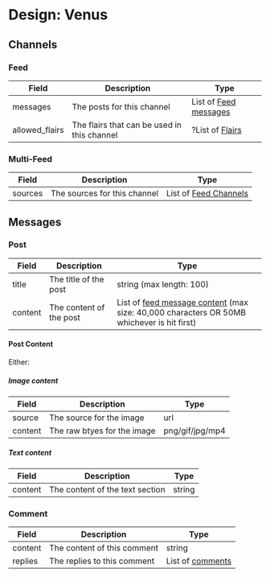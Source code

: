 # Design: Venus

## Channels

### Feed

| Field | Description | Type |
|-------|-------------|------|
| messages | The posts for this channel | List of [Feed messages](#post) |
| allowed_flairs | The flairs that can be used in this channel | ?List of [Flairs](design-Roam.md#flairs) |

### Multi-Feed

| Field | Description | Type |
|-------|-------------|------|
| sources | The sources for this channel  | List of [Feed Channels](#feed)

## Messages

### Post

| Field | Description | Type |
|-------|-------------|------|
| title | The title of the post | string (max length: 100) |
| content | The content of the post | List of [feed message content](#post-content) (max size: 40,000 characters OR 50MB whichever is hit first) |

#### Post Content

Either:

##### Image content

| Field | Description | Type |
|-------|-------------|------|
| source | The source for the image | url |
| content | The raw btyes for the image | png/gif/jpg/mp4 |

##### Text content

| Field | Description | Type |
|-------|-------------|------|
| content | The content of the text section | string |

### Comment

| Field | Description | Type |
|-------|-------------|------|
| content | The content of this comment | string |
| replies | The replies to this comment | List of [comments](#comment) |
